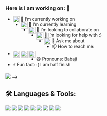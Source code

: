 ### Here is I am working on:  👋
 
 - 🔭 I’m currently working on <img src="https://images.app.goo.gl/4WwJpidknujgD6qL6" width="22px" align="left"></a>
- 🌱 I’m currently learning  <img src="https://images.app.goo.gl/1croHbnThNUACVRm7" width="22px" align="left"></a>
- 👯 I’m looking to collaborate on <img src="https://images.app.goo.gl/MpxnpCS7dwmSma1Y7" width="22px" align="left"></a>
- 🤔 I’m looking for help with :) <img src="https://images.app.goo.gl/MpxnpCS7dwmSma1Y7" width="22px" align="left"></a>
- 💬 Ask me about <img src="https://images.app.goo.gl/sWncayDfC6AcHB1L6" width="22px" align="left"></a>
- 📫 How to reach me: 
-   <a href="https://twitter.com/Yashvis99284225">
    <img src="https://logodownload.org/wp-content/uploads/2014/09/twitter-logo-1.png" alt="YASH TWITTER Profile" width="22px" align="left"></a>
    <a href="https://www.linkedin.com/in/yash-vishnoi-4a75851a1/">
    <img alt="YASH's LinkedIN" src="https://raw.githubusercontent.com/peterthehan/peterthehan/master/assets/linkedin.svg" style="max-width:100%;" width="22px"     align="left"></a>
    <a href="https://discord.gg/8KaxBUNJ" rel="nofollow">
    <img alt="Yash's Discord" src="https://raw.githubusercontent.com/peterthehan/peterthehan/master/assets/discord.svg" style="max-width:100%;" width="22px" align="left">   </a><br>
- 😄 Pronouns: Babaji
- ⚡ Fun fact: :( I am half finish 

<img src="https://github-readme-stats.vercel.app/api?username=Yashvishnoi&&show_icons=true&title_color=ffffff&icon_color=bb2acf&text_color=daf7dc&bg_color=151515">
-->

## 🛠️ **Languages & Tools:**



![](https://img.shields.io/badge/OS-Linux-informational?style=flat&logo=linux&logoColor=white&color=2bbc8a)
![](https://img.shields.io/badge/Shell-Bash-informational?style=flat&logo=gnu-bash&logoColor=white&color=2bbc8a)
![](https://img.shields.io/badge/Code-HTML-informational?style=flat&logo=htmlt&logoColor=white&color=2bbc8a)
![](https://img.shields.io/badge/Code-CSS-informational?style=flat&logo=css&logoColor=white&color=2bbc8a)
![](https://img.shields.io/badge/Code-C/C++-informational?style=flat&logo=c++&logoColor=white&color=2bbc8a)
![](https://img.shields.io/badge/Code-Java-informational?style=flat&logo=java&logoColor=white&color=2bbc8a)
![](https://img.shields.io/badge/Tools-GIT-informational?style=flat&logo=git&logoColor=white&color=2bbc8a)
![](https://img.shields.io/badge/Tools-Jenkins-informational?style=flat&logo=jenkins&logoColor=white&color=2bbc8a)
![](https://img.shields.io/badge/Tools-Maven-informational?style=flat&logo=maven&logoColor=white&color=2bbc8a)

